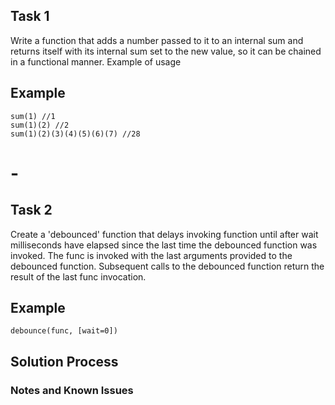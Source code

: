 ## Task 1 ## 
Write a function that adds a number passed to it to an internal sum and returns itself with its internal sum set to the new value, 
so it can be chained in a functional manner. Example of usage

## Example ##
```
sum(1) //1
sum(1)(2) //2
sum(1)(2)(3)(4)(5)(6)(7) //28
```

# - #

## Task 2 ## 
Create a 'debounced' function that delays invoking function 
until after wait milliseconds have elapsed since the last time the debounced function was invoked.
The func is invoked with the last arguments provided to the debounced function.
Subsequent calls to the debounced function return the result of the last func invocation.

## Example ##
```
debounce(func, [wait=0])
```

## Solution Process ##


### Notes and Known Issues ###
